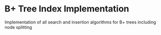 # B+ Tree Index Implementation


Implementation of all search and insertion algorithms for B+ trees including node splitting
